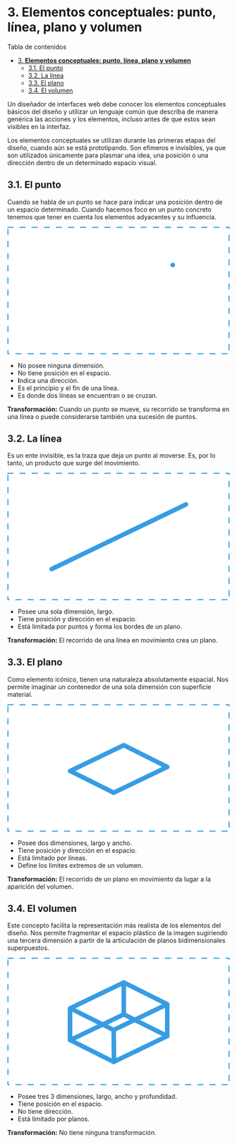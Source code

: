 # 3. **Elementos conceptuales: punto, línea, plano y volumen**

Tabla de contenidos

- [3. **Elementos conceptuales: punto, línea, plano y volumen**](#3-elementos-conceptuales-punto-línea-plano-y-volumen)
  - [3.1. El punto](#31-el-punto)
  - [3.2. La línea](#32-la-línea)
  - [3.3. El plano](#33-el-plano)
  - [3.4. El volumen](#34-el-volumen)


Un diseñador de interfaces web debe conocer los elementos conceptuales básicos del diseño y utilizar un lenguaje común que describa de manera genérica las acciones y los elementos, incluso antes de que estos sean visibles en la interfaz.

Los elementos conceptuales se utilizan durante las primeras etapas del diseño, cuando aún se está prototipando. Son efímeros e invisibles, ya que son utilizados únicamente para plasmar una idea, una posición o una dirección dentro de un determinado espacio visual.

## 3.1. El punto

Cuando se habla de un punto se hace para indicar una posición dentro de un espacio determinado. Cuando hacemos foco en un punto concreto tenemos que tener en cuenta los elementos adyacentes y su influencia.

![El punto](img/03_01_El-punto.png)

-   No posee ninguna dimensión.
-   No tiene posición en el espacio.
-   **I**ndica una dirección.
-   Es el principio y el fin de una línea.
-   Es donde dos líneas se encuentran o se cruzan.

**Transformación:** Cuando un punto se mueve, su recorrido se transforma en una línea o puede considerarse también una sucesión de puntos.

## 3.2. La línea

Es un ente invisible, es la traza que deja un punto al moverse. Es, por lo tanto, un producto que surge del movimiento.

![La linea](img/03_02_La-linea.png)

-   Posee una sola dimensión, largo.
-   Tiene posición y dirección en el espacio.
-   Está limitada por puntos y forma los bordes de un plano.

**Transformación:** El recorrido de una línea en movimiento crea un plano.

## 3.3. El plano


Como elemento icónico, tienen una naturaleza absolutamente espacial. Nos permite imaginar un contenedor de una sola dimensión con superficie material.

![El plano](img/03_03_El-plano.png)

-   Posee dos dimensiones, largo y ancho.
-   Tiene posición y dirección en el espacio.
-   Está limitado por líneas.
-   Define los límites extremos de un volumen.

**Transformación:** El recorrido de un plano en movimiento da lugar a la aparición del volumen.

## 3.4. El volumen

Este concepto facilita la representación más realista de los elementos del diseño. Nos permite fragmentar el espacio plástico de la imagen sugiriendo una tercera dimensión a partir de la articulación de planos bidimensionales superpuestos.

![El volumen](img/03_04_El-volumen.png)

-   Posee tres 3 dimensiones, largo, ancho y profundidad.
-   Tiene posición en el espacio.
-   No tiene dirección.
-   Está limitado por planos.

**Transformación:** No tiene ninguna transformación.